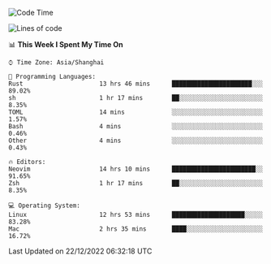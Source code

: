 <!--START_SECTION:waka-->
![Code Time](http://img.shields.io/badge/Code%20Time-1%2C074%20hrs%2025%20mins-blue)

![Lines of code](https://img.shields.io/badge/From%20Hello%20World%20I%27ve%20Written-24%20Thousand%20lines%20of%20code-blue)

📊 **This Week I Spent My Time On** 

```text
⌚︎ Time Zone: Asia/Shanghai

💬 Programming Languages: 
Rust                     13 hrs 46 mins      ██████████████████████░░░   89.02% 
sh                       1 hr 17 mins        ██░░░░░░░░░░░░░░░░░░░░░░░   8.35% 
TOML                     14 mins             ░░░░░░░░░░░░░░░░░░░░░░░░░   1.57% 
Bash                     4 mins              ░░░░░░░░░░░░░░░░░░░░░░░░░   0.46% 
Other                    4 mins              ░░░░░░░░░░░░░░░░░░░░░░░░░   0.43%

🔥 Editors: 
Neovim                   14 hrs 10 mins      ███████████████████████░░   91.65% 
Zsh                      1 hr 17 mins        ██░░░░░░░░░░░░░░░░░░░░░░░   8.35%

💻 Operating System: 
Linux                    12 hrs 53 mins      ████████████████████░░░░░   83.28% 
Mac                      2 hrs 35 mins       ████░░░░░░░░░░░░░░░░░░░░░   16.72%

```


 Last Updated on 22/12/2022 06:32:18 UTC
<!--END_SECTION:waka-->
